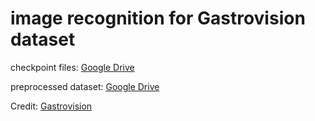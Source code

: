 # image recognition for Gastrovision dataset

checkpoint files: [Google Drive](https://drive.google.com/drive/folders/1zFEJpxQ4xNltj1JLn2rdJWQAJkA-Fl54?usp=sharing)

preprocessed dataset: [Google Drive](https://drive.google.com/drive/folders/1h5Gfd5VQ4O-o5mFWKZWGJbx5rmRw0QQf?usp=sharing)

Credit: [Gastrovision](https://github.com/DebeshJha/GastroVision)